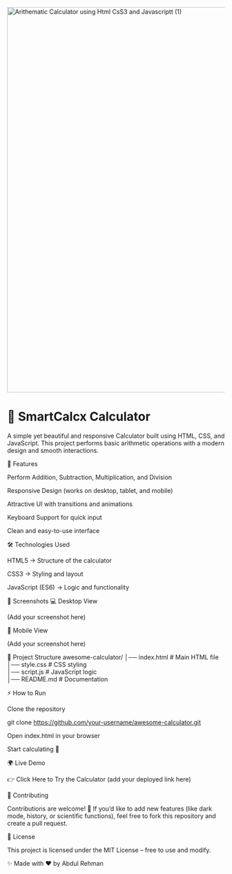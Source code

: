 <img width="1894" height="893" alt="Arithematic Calculator using Html CsS3 and Javascriptt (1)" src="https://github.com/user-attachments/assets/d5742eef-d80e-4f2f-a47e-5fc14fd0f3e8" />
<h1>🧮 SmartCalcx Calculator </h1>

A simple yet beautiful and responsive Calculator built using HTML, CSS, and JavaScript.
This project performs basic arithmetic operations with a modern design and smooth interactions.

🚀 Features

Perform Addition, Subtraction, Multiplication, and Division

Responsive Design (works on desktop, tablet, and mobile)

Attractive UI with transitions and animations

Keyboard Support for quick input

Clean and easy-to-use interface

🛠️ Technologies Used

HTML5 → Structure of the calculator

CSS3 → Styling and layout

JavaScript (ES6) → Logic and functionality

📸 Screenshots
💻 Desktop View

(Add your screenshot here)

📱 Mobile View

(Add your screenshot here)

📂 Project Structure
awesome-calculator/
│── index.html        # Main HTML file  
│── style.css         # CSS styling  
│── script.js         # JavaScript logic  
│── README.md         # Documentation  

⚡ How to Run

Clone the repository

git clone https://github.com/your-username/awesome-calculator.git


Open index.html in your browser

Start calculating 🧮

🌍 Live Demo

👉 Click Here to Try the Calculator
 (add your deployed link here)

🤝 Contributing

Contributions are welcome! 🚀
If you’d like to add new features (like dark mode, history, or scientific functions), feel free to fork this repository and create a pull request.

📜 License

This project is licensed under the MIT License – free to use and modify.

✨ Made with ❤️ by Abdul Rehman
